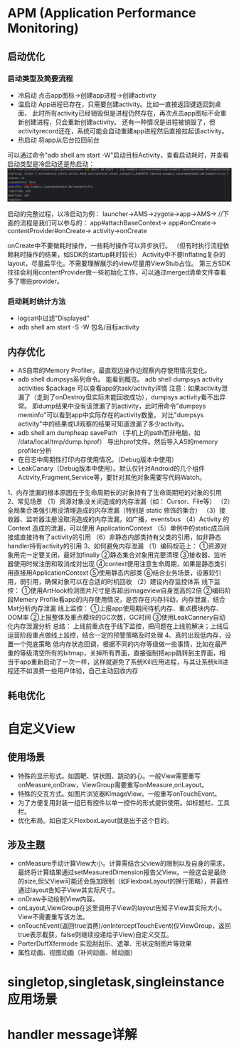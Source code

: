 

# APM (Application Performance Monitoring)

## 启动优化

### 启动类型及简要流程

- 冷启动
  点击app图标->创建app进程->创建activity
- 温启动
  App进程已存在，只需要创建activity。比如一直按返回键退回到桌面，
  此时所有activity已经销毁但是进程仍然存在，再次点击app图标不会重新创建进程，只会重新创建activity。
  还有一种情况是进程被销毁了，但activityrecord还在，系统可能会自动重建app进程然后直接拉起该activity。
- 热启动
  将app从后台拉回前台

可以通过命令"adb shell am start -W"启动目标Activity，查看启动耗时，并查看启动类型是冷启动还是热启动：
![img.png](img.png)

启动的完整过程，以冷启动为例：
launcher->AMS->zygote->app->AMS->
//下面的流程是我们可以参与的：
app#attachBaseContext->
app#onCreate->
contentProvider#onCreate->
activity->onCreate

onCreate中不要做耗时操作，一些耗时操作可以异步执行。
（但有时执行流程依赖耗时操作的结果，如SDK的startup耗时较长）
Activity中不要Inflating复杂的layout，尽量扁平化。不需要理解展示的view尽量用ViewStub占位。
第三方SDK往往会利用contentProvider做一些初始化工作，可以通过merged清单文件查看多了哪些provider。

### 启动耗时统计方法

- logcat中过滤"Displayed"
- adb shell am start -S -W 包名/目标activity

## 内存优化

- AS自带的Memory Profiler。最直观边操作边观察内存使用情况变化。
- adb shell dumpsys系列命令。 能看到概览。
  adb shell dumpsys activity activities $package 可以查看app的task/activity详情
  注意：如果activity泄漏了（走到了onDestroy但实际未能回收成功），dumpsys activity看不出异常。
       即dump结果中没有该泄漏了的activity，此时用命令"dumpsys meminfo"可以看到app中实际存在的activity数量。
       对比"dumpsys activity"中的结果或UI观察的结果可知道泄漏了多少activity。
- adb shell am dumpheap <PID> savePath （手机上的path而非电脑，如 /data/local/tmp/dump.hprof） 导出hprof文件。然后导入AS的memory profiler分析
- 在日志中周期性打印内存使用情况。（Debug版本中使用）
- LeakCanary（Debug版本中使用）。默认仅针对Android的几个组件Activity,Fragment,Service等，要针对其他对象需要写代码Watch。

1、内存泄漏的根本原因在于生命周期长的对象持有了生命周期短的对象的引用
2、常见场景
（1）资源对象没关闭造成的内存泄漏（如： Cursor、File等）
（2）全局集合类强引用没清理造成的内存泄漏（特别是 static 修饰的集合）
（3）接收器、监听器注册没取消造成的内存泄漏，如广播，eventsbus
（4）Activity 的 Context 造成的泄漏，可以使用 ApplicationContext
（5）单例中的static成员间接或直接持有了activity的引用
（6）非静态内部类持有父类的引用，如非静态handler持有activity的引用
3、如何避免内存泄漏
（1）编码规范上：
①资源对象用完一定要关闭，最好加finally
②静态集合对象用完要清理
③接收器、监听器使用时候注册和取消成对出现
④context使用注意生命周期，如果是静态类引用直接用ApplicationContext
⑤使用静态内部类
⑥结合业务场景，设置软引用，弱引用，确保对象可以在合适的时机回收
（2）建设内存监控体系
线下监控：
①使用ArtHook检测图片尺寸是否超出imageview自身宽高的2倍
②编码阶段Memery Profile看app的内存使用情况，是否存在内存抖动，内存泄漏，结合Mat分析内存泄漏
线上监控：
①上报app使用期间待机内存、重点模块内存、OOM率
②上报整体及重点模块的GC次数，GC时间
③使用LeakCannery自动化内存泄漏分析
总结：
上线前重点在于线下监控，把问题在上线前解决；上线后运营阶段重点做线上监控，结合一定的预警策略及时处理
4、真的出现低内存，设置一个兜底策略
低内存状态回调，根据不同的内存等级做一些事情，比如在最严重的等级清空所有的bitmap，关掉所有界面，直接强制把app跳转到主界面，相当于app重新启动了一次一样，这样就避免了系统Kill应用进程，与其让系统kill进程还不如浪费一些用户体验，自己主动回收内存

## 耗电优化


# 自定义View

## 使用场景

- 特殊的显示形式。如圆靶、饼状图、跳动的心。一般View需要重写onMeasure,onDraw，ViewGroup需要重写onMeasure,onLayout。
- 特殊的交互方式。如图片浏览器KImageView。一般重写onTouchEvent。
- 为了方便复用封装一组已有控件以单一控件的形式提供使用。如标题栏、工具栏。
- 优化布局。如自定义FlexboxLayout就是出于这个目的。

## 涉及主题

- onMeasure手动计算View大小。计算需结合父view的限制以及自身的需求，最终将计算结果通过setMeasuredDimension报告父View。一般这会是最终的size,但父View可能还会施加限制（如FlexboxLayout的换行策略），并最终通过layout告知子View其实际尺寸。
- onDraw手动绘制View内容。
- onLayout,ViewGroup在这里调用子View的layout告知子View其实际大小。View不需要重写该方法。
- onTouchEvent(返回true消费)/onInterceptTouchEvent(仅ViewGroup，返回true表示截获，false则继续投递给子View)自定义交互。
- PorterDuffXfermode 实现刮刮乐、遮罩、形状定制图片等效果
- 属性动画、视图动画（补间动画、帧动画）




# singletop,singletask,singleinstance应用场景

# handler message详解

